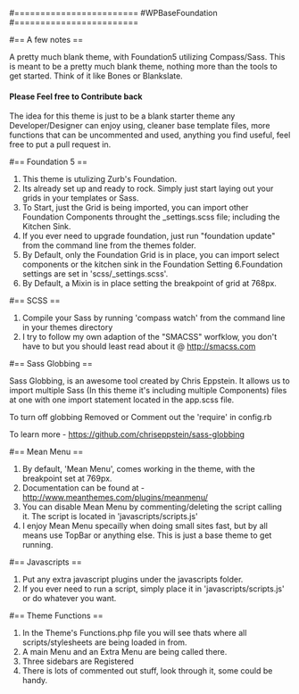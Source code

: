 #========================
#WPBaseFoundation
#========================

#== A few notes == 

A pretty much blank theme, with Foundation5 utilizing Compass/Sass. This is meant to be a pretty much blank theme, nothing more than the tools to get started. Think of it like Bones or Blankslate.

#### Please Feel free to Contribute back
The idea for this theme is just to be a blank starter theme any Developer/Designer can enjoy using, cleaner base template files, more functions that can be uncommented and used, anything you find useful, feel free to put a pull request in.

#== Foundation 5 ==

1. This theme is utulizing Zurb's Foundation. 
2. Its already set up and ready to rock. Simply just start laying out your grids in your templates or Sass.
3. To Start, just the Grid is being imported, you can import other Foundation Components throught the _settings.scss file; including the Kitchen Sink.
4. If you ever need to upgrade foundation, just run "foundation update" from the command line from the themes folder.
5. By Default, only the Foundation Grid is in place, you can import select components or the kitchen sink in the Foundation Setting
6.Foundation settings are set in 'scss/_settings.scss'.
7. By Default, a Mixin is in place setting the breakpoint of grid at 768px.

#== SCSS ==

1. Compile your Sass by running 'compass watch' from the command line in your themes directory
2. I try to follow my own adaption of the "SMACSS" worfklow, you don't have to but you should least read about it @ http://smacss.com

#== Sass Globbing ==

Sass Globbing, is an awesome tool created by Chris Eppstein.
It allows us to import multiple Sass (In this theme it's including multiple Components) files at one with one import statement located in the app.scss file.

To turn off globbing Removed or Comment out the 'require' in config.rb

To learn more - https://github.com/chriseppstein/sass-globbing

#== Mean Menu ==

1. By default, 'Mean Menu', comes working in the theme, with the breakpoint set at 769px.
2. Documentation can be found at - http://www.meanthemes.com/plugins/meanmenu/
3. You can disable Mean Menu by commenting/deleting the script calling it. The script is located in 'javascripts/scripts.js'
4. I enjoy Mean Menu specailly when doing small sites fast, but by all means use TopBar or anything else. This is just a base theme to get running. 

#== Javascripts == 

1. Put any extra javascript plugins under the javascripts folder.
2. If you ever need to run a script, simply place it in 'javascripts/scripts.js' or do whatever you want.

#== Theme Functions == 
1. In the Theme's Functions.php file you will see thats where all scripts/stylesheets are being loaded in from. 
2. A main Menu and an Extra Menu are being called there.
3. Three sidebars are Registered
4.  There is lots of commented out stuff, look through it, some could be handy. 

